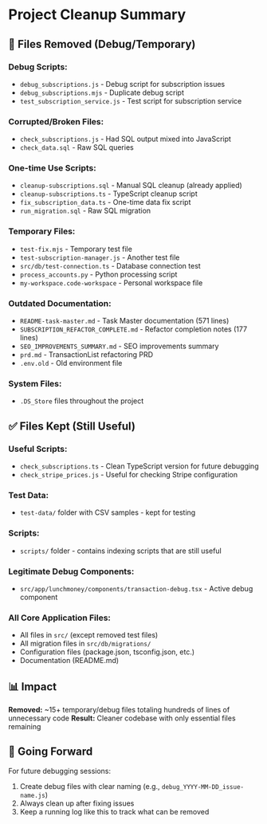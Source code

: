 # Project Cleanup Summary

## 🧹 Files Removed (Debug/Temporary)

### Debug Scripts:
- `debug_subscriptions.js` - Debug script for subscription issues
- `debug_subscriptions.mjs` - Duplicate debug script
- `test_subscription_service.js` - Test script for subscription service

### Corrupted/Broken Files:
- `check_subscriptions.js` - Had SQL output mixed into JavaScript
- `check_data.sql` - Raw SQL queries

### One-time Use Scripts:
- `cleanup-subscriptions.sql` - Manual SQL cleanup (already applied)
- `cleanup-subscriptions.ts` - TypeScript cleanup script
- `fix_subscription_data.ts` - One-time data fix script
- `run_migration.sql` - Raw SQL migration

### Temporary Files:
- `test-fix.mjs` - Temporary test file
- `test-subscription-manager.js` - Another test file
- `src/db/test-connection.ts` - Database connection test
- `process_accounts.py` - Python processing script
- `my-workspace.code-workspace` - Personal workspace file

### Outdated Documentation:
- `README-task-master.md` - Task Master documentation (571 lines)
- `SUBSCRIPTION_REFACTOR_COMPLETE.md` - Refactor completion notes (177 lines)
- `SEO_IMPROVEMENTS_SUMMARY.md` - SEO improvements summary
- `prd.md` - TransactionList refactoring PRD
- `.env.old` - Old environment file

### System Files:
- `.DS_Store` files throughout the project

## ✅ Files Kept (Still Useful)

### Useful Scripts:
- `check_subscriptions.ts` - Clean TypeScript version for future debugging
- `check_stripe_prices.js` - Useful for checking Stripe configuration

### Test Data:
- `test-data/` folder with CSV samples - kept for testing

### Scripts:
- `scripts/` folder - contains indexing scripts that are still useful

### Legitimate Debug Components:
- `src/app/lunchmoney/components/transaction-debug.tsx` - Active debug component

### All Core Application Files:
- All files in `src/` (except removed test files)
- All migration files in `src/db/migrations/`
- Configuration files (package.json, tsconfig.json, etc.)
- Documentation (README.md)

## 📊 Impact

**Removed:** ~15+ temporary/debug files totaling hundreds of lines of unnecessary code
**Result:** Cleaner codebase with only essential files remaining

## 🔄 Going Forward

For future debugging sessions:
1. Create debug files with clear naming (e.g., `debug_YYYY-MM-DD_issue-name.js`)
2. Always clean up after fixing issues
3. Keep a running log like this to track what can be removed
